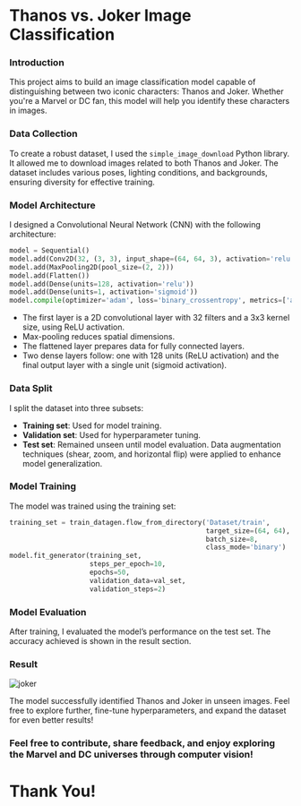 
# Thanos vs. Joker Image Classification

### Introduction
This project aims to build an image classification model capable of distinguishing between two iconic characters: Thanos and Joker. Whether you're a Marvel or DC fan, this model will help you identify these characters in images.

### Data Collection
To create a robust dataset, I used the `simple_image_download` Python library. It allowed me to download images related to both Thanos and Joker. The dataset includes various poses, lighting conditions, and backgrounds, ensuring diversity for effective training.

### Model Architecture
I designed a Convolutional Neural Network (CNN) with the following architecture:

```python
model = Sequential()
model.add(Conv2D(32, (3, 3), input_shape=(64, 64, 3), activation='relu'))
model.add(MaxPooling2D(pool_size=(2, 2)))
model.add(Flatten())
model.add(Dense(units=128, activation='relu'))
model.add(Dense(units=1, activation='sigmoid'))
model.compile(optimizer='adam', loss='binary_crossentropy', metrics=['accuracy'])
```

- The first layer is a 2D convolutional layer with 32 filters and a 3x3 kernel size, using ReLU activation.
- Max-pooling reduces spatial dimensions.
- The flattened layer prepares data for fully connected layers.
- Two dense layers follow: one with 128 units (ReLU activation) and the final output layer with a single unit (sigmoid activation).

### Data Split
I split the dataset into three subsets:
- **Training set**: Used for model training.
- **Validation set**: Used for hyperparameter tuning.
- **Test set**: Remained unseen until model evaluation.
Data augmentation techniques (shear, zoom, and horizontal flip) were applied to enhance model generalization.

### Model Training
The model was trained using the training set:

```python
training_set = train_datagen.flow_from_directory('Dataset/train',
                                                 target_size=(64, 64),
                                                 batch_size=8,
                                                 class_mode='binary')
model.fit_generator(training_set,
                    steps_per_epoch=10,
                    epochs=50,
                    validation_data=val_set,
                    validation_steps=2)
```

### Model Evaluation
After training, I evaluated the model’s performance on the test set. The accuracy achieved is shown in the result section.



### Result
![joker](https://github.com/heerthiraja/Deep-Learning-Projects/assets/109062130/8e69f682-0acb-4abc-ae5b-4e563d0428b6)

The model successfully identified Thanos and Joker in unseen images. Feel free to explore further, fine-tune hyperparameters, and expand the dataset for even better results!


### Feel free to contribute, share feedback, and enjoy exploring the Marvel and DC universes through computer vision! 

# Thank You!

